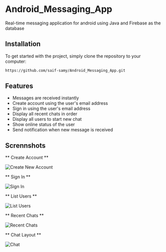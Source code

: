 # Android_Messaging_App
Real-time messaging application for android using Java and Firebase as the database 

## Installation
To get started with the project, simply clone the repository to your computer:

 ```bash
https://github.com/saif-samy/Android_Messaging_App.git
 ```

## Features
* Messages are received instantly
* Create account using the user's email address
* Sign in using the user's email address
* Display all recent chats in order
* Display all users to start new chat
* Show online status of the user
* Send notification when new message is received

## Scrennshots

** Create Account **

![Create New Account](https://github.com/saif-samy/Android_Messaging_App/blob/main/Screenshots/Create-Account.png)

** Sign In **

![Sign In](https://github.com/saif-samy/Android_Messaging_App/blob/main/Screenshots/Sign-In.png)

** List Users **

![List Users](https://github.com/saif-samy/Android_Messaging_App/blob/main/Screenshots/List-Users.png)

** Recent Chats **

![Recent Chats](https://github.com/saif-samy/Android_Messaging_App/blob/main/Screenshots/Recent-Messages.pngg)

** Chat Layout **

![Chat](https://github.com/saif-samy/Android_Messaging_App/blob/main/Screenshots/Chat.png)

